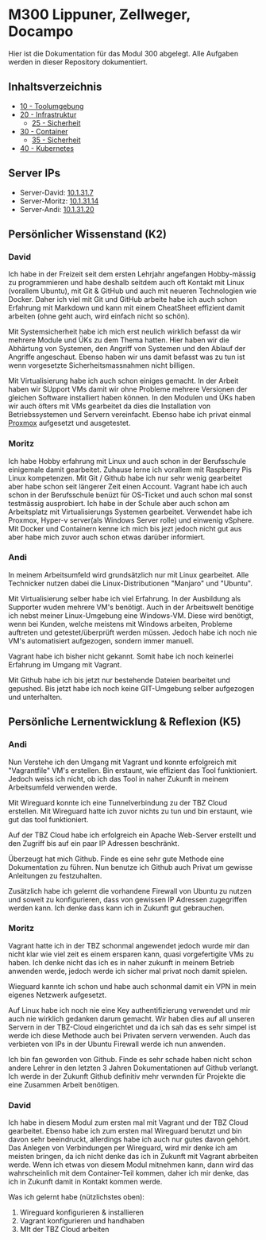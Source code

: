 # M300 Lippuner, Zellweger, Docampo

Hier ist die Dokumentation für das Modul 300 abgelegt. Alle Aufgaben werden in dieser Repository dokumentiert.

## Inhaltsverzeichnis

* [10 - Toolumgebung](https://github.com/SayHeyD/M300-BIST/tree/master/10-Toolumgebung)
* [20 - Infrastruktur](https://github.com/SayHeyD/M300-BIST/tree/master/20-Infrastruktur)
  * [25 - Sicherheit](https://github.com/SayHeyD/M300-BIST/tree/master/25-Sicherheit)
* [30 - Container](https://github.com/SayHeyD/M300-BIST/tree/master/30-Container)
  * [35 - Sicherheit](https://github.com/SayHeyD/M300-BIST/tree/master/35-Sicherheit)
* [40 - Kubernetes](https://github.com/SayHeyD/M300-BIST/tree/master/40-Kubernetes)

## Server IPs

* Server-David: [10.1.31.7](http://10.1.31.7)
* Server-Moritz: [10.1.31.14](http://10.1.31.14)
* Server-Andi: [10.1.31.20](http://10.1.31.20)

## Persönlicher Wissenstand (K2)

### David 

Ich habe in der Freizeit seit dem ersten Lehrjahr angefangen Hobby-mässig zu programmieren und habe deshalb seitdem auch oft Kontakt mit Linux (vorallem Ubuntu), mit Git & GitHub und auch mit neueren Technologien wie Docker. Daher ich viel mit Git und GitHub arbeite habe ich auch schon Erfahrung mit Markdown und kann mit einem CheatSheet effizient damit arbeiten (ohne geht auch, wird einfach nicht so schön).

Mit Systemsicherheit habe ich mich erst neulich wirklich befasst da wir mehrere Module und ÜKs zu dem Thema hatten. Hier haben wir die Abhärtung von Systemen, den Angriff von Systemen und den Ablauf der Angriffe angeschaut. Ebenso haben wir uns damit befasst was zu tun ist wenn vorgesetzte Sicherheitsmassnahmen nicht billigen.

Mit Virtualisierung habe ich auch schon einiges gemacht. In der Arbeit haben wir SUpport VMs damit wir ohne Probleme mehrere Versionen der gleichen Software installiert haben können. In den Modulen und ÜKs haben wir auch öfters mit VMs gearbeitet da dies die Installation von Betriebssystemen und Servern vereinfacht. Ebenso habe ich privat einmal [Proxmox](https://www.proxmox.com/de/) aufgesetzt und ausgetestet.

### Moritz

Ich habe Hobby erfahrung mit Linux und auch schon in der Berufsschule einigemale damit gearbeitet. Zuhause lerne ich vorallem mit Raspberry Pis Linux kompetenzen. Mit Git / Github habe ich nur sehr wenig gearbeitet aber habe schon seit längerer Zeit einen Account. 
Vagrant habe ich auch schon in der Berufsschule benüzt für OS-Ticket und auch schon mal sonst testmässig ausprobiert.
Ich habe in der Schule aber auch schon am Arbeitsplatz mit Virtualisierungs Systemen gearbeitet. Verwendet habe ich Proxmox, Hyper-v server(als Windows Server rolle) und einwenig vSphere.
Mit Docker und Containern kenne ich mich bis jezt jedoch nicht gut aus aber habe mich zuvor auch schon etwas darüber informiert.

### Andi

In meinem Arbeitsumfeld wird grundsätzlich nur mit Linux gearbeitet. Alle Technicker nutzen dabei die Linux-Distributionen "Manjaro" und "Ubuntu".

Mit Virtualisierung selber habe ich viel Erfahrung. In der Ausbildung als Supporter wuden mehrere VM's benötigt. Auch in der Arbeitswelt benötige ich nebst meiner Linux-Umgebung eine Windows-VM. Diese wird benötigt, wenn bei Kunden, welche meistens mit Windows arbeiten, Probleme auftreten und getestet/überprüft werden müssen. Jedoch habe ich noch nie VM's automatisiert aufgezogen, sondern immer manuell.

Vagrant habe ich bisher nicht gekannt. Somit habe ich noch keinerlei Erfahrung im Umgang mit Vagrant.

Mit Github habe ich bis jetzt nur bestehende Dateien bearbeitet und gepushed. Bis jetzt habe ich noch keine GIT-Umgebung selber aufgezogen und unterhalten.

## Persönliche Lernentwicklung & Reflexion (K5)

### Andi

Nun Verstehe ich den Umgang mit Vagrant und konnte erfolgreich mit "Vagrantfile" VM's erstellen. Bin erstaunt, wie effizient das Tool funktioniert. Jedoch weiss ich nicht, ob ich das Tool in naher Zukunft in meinem Arbeitsumfeld verwenden werde.

Mit Wireguard konnte ich eine Tunnelverbindung zu der TBZ Cloud erstellen. Mit Wireguard hatte
ich zuvor nichts zu tun und bin erstaunt, wie gut das tool funktioniert.

Auf der TBZ Cloud habe ich erfolgreich ein Apache Web-Server erstellt und den Zugriff bis auf ein paar IP Adressen beschränkt.

Überzeugt hat mich Github. Finde es eine sehr gute Methode eine Dokumentation zu führen. Nun benutze ich Github
auch Privat um gewisse Anleitungen zu festzuhalten.

Zusätzlich habe ich gelernt die vorhandene Firewall von Ubuntu zu nutzen und soweit zu konfigurieren, dass von
gewissen IP Adressen zugegriffen werden kann. Ich denke dass kann ich in Zukunft gut gebrauchen.

### Moritz

Vagrant hatte ich in der TBZ schonmal angewendet jedoch wurde mir dan nicht klar wie viel zeit es einem ersparen kann, quasi vorgefertigite VMs zu haben. Ich denke nicht das ich es in naher zukunft in meinem Betrieb anwenden werde, jedoch werde ich sicher mal privat noch damit spielen.

Wieguard kannte ich schon und habe auch schonmal damit ein VPN in mein eigenes Netzwerk aufgesetzt.

Auf Linux habe ich noch nie eine Key authentifizierung verwendet und mir auch nie wirklich gedanken darum gemacht. Wir haben dies auf all unseren Servern in der TBZ-Cloud eingerichtet und da ich sah das es sehr simpel ist werde ich diese Methode auch bei Privaten servern verwenden. Auch das verbieten von IPs in der Ubuntu Firewall werde ich nun anwenden.

Ich bin fan geworden von Github. Finde es sehr schade haben nicht schon andere Lehrer in den letzten 3 Jahren Dokumentationen auf Github verlangt. Ich werde in der Zukunft Github definitiv mehr verwnden für Projekte die eine Zusammen Arbeit benötigen.

### David

Ich habe in diesem Modul zum ersten mal mit Vagrant und der TBZ Cloud gearbeitet. Ebenso habe ich zum ersten mal Wireguard benutzt und bin davon sehr beeindruckt, allerdings habe ich auch nur gutes davon gehört. Das Anlegen von Verbindungen per Wireguard, wird mir denke ich am meisten bringen, da ich nicht denke das ich in Zukunft mit Vagrant abrbeiten werde. Wenn ich etwas von diesem Modul mitnehmen kann, dann wird das wahrscheinlich mit dem Container-Teil kommen, daher ich mir denke, das ich in Zukunft damit in Kontakt kommen werde.

Was ich gelernt habe (nützlichstes oben):

1. Wireguard konfigurieren & installieren
2. Vagrant konfigurieren und handhaben
3. MIt der TBZ Cloud arbeiten
